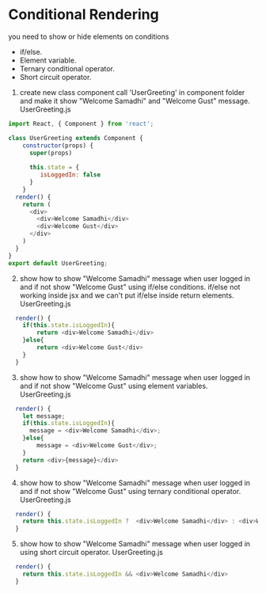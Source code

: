 # Conditional Rendering

you need to show or hide elements on conditions

* if/else.
* Element variable.
* Ternary conditional operator.  
* Short circuit operator.

1. create new class component call 'UserGreeting' in component folder and make it show "Welcome Samadhi" and "Welcome Gust" message.  
UserGreeting.js   
```js
import React, { Component } from 'react';

class UserGreeting extends Component {
    constructor(props) {
      super(props)
    
      this.state = {
         isLoggedIn: false
      }
    }
  render() {
    return (
      <div>
        <div>Welcome Samadhi</div>
        <div>Welcome Gust</div>
      </div>
    )
  }
}
export default UserGreeting;
```

2. show how to show "Welcome Samadhi" message when user logged in and if not show "Welcome Gust" using if/else conditions.   if/else not working inside jsx and we can't put if/else inside return elements.  
UserGreeting.js   
```js
  render() {
    if(this.state.isLoggedIn){
        return <div>Welcome Samadhi</div>
    }else{
        return <div>Welcome Gust</div>
    }
  }
```

3. show how to show "Welcome Samadhi" message when user logged in and if not show "Welcome Gust" using element variables. 
UserGreeting.js   
```js
  render() {
    let message;
    if(this.state.isLoggedIn){
      message = <div>Welcome Samadhi</div>;
    }else{
        message = <div>Welcome Gust</div>;
    }
    return <div>{message}</div>
  }
```

4. show how to show "Welcome Samadhi" message when user logged in and if not show "Welcome Gust" using ternary conditional operator. 
UserGreeting.js   
```js
  render() {
    return this.state.isLoggedIn ?  <div>Welcome Samadhi</div> : <div>Welcome Gust</div>
  }
```

5. show how to show "Welcome Samadhi" message when user logged in using short circuit operator. 
UserGreeting.js   
```js
  render() {
    return this.state.isLoggedIn && <div>Welcome Samadhi</div>
  }
```
